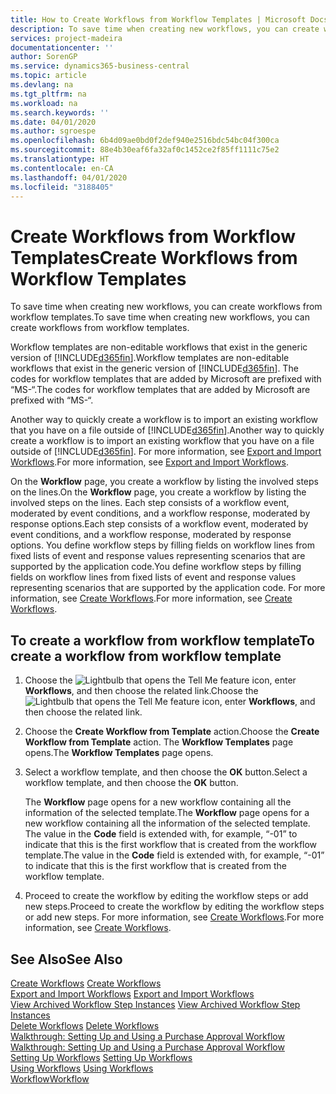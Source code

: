 ```yaml
---
title: How to Create Workflows from Workflow Templates | Microsoft Docs
description: To save time when creating new workflows, you can create workflows from workflow templates.
services: project-madeira
documentationcenter: ''
author: SorenGP
ms.service: dynamics365-business-central
ms.topic: article
ms.devlang: na
ms.tgt_pltfrm: na
ms.workload: na
ms.search.keywords: ''
ms.date: 04/01/2020
ms.author: sgroespe
ms.openlocfilehash: 6b4d09ae0bd0f2def940e2516bdc54bc04f300ca
ms.sourcegitcommit: 88e4b30eaf6fa32af0c1452ce2f85ff1111c75e2
ms.translationtype: HT
ms.contentlocale: en-CA
ms.lasthandoff: 04/01/2020
ms.locfileid: "3188405"
---
```

# <a name="create-workflows-from-workflow-templates"></a><span data-ttu-id="897d6-103">Create Workflows from Workflow Templates</span><span class="sxs-lookup"><span data-stu-id="897d6-103">Create Workflows from Workflow Templates</span></span>
<span data-ttu-id="897d6-104">To save time when creating new workflows, you can create workflows from workflow templates.</span><span class="sxs-lookup"><span data-stu-id="897d6-104">To save time when creating new workflows, you can create workflows from workflow templates.</span></span>  

 <span data-ttu-id="897d6-105">Workflow templates are non-editable workflows that exist in the generic version of [!INCLUDE[d365fin](includes/d365fin_md.md)].</span><span class="sxs-lookup"><span data-stu-id="897d6-105">Workflow templates are non-editable workflows that exist in the generic version of [!INCLUDE[d365fin](includes/d365fin_md.md)].</span></span> <span data-ttu-id="897d6-106">The codes for workflow templates that are added by Microsoft are prefixed with “MS-“.</span><span class="sxs-lookup"><span data-stu-id="897d6-106">The codes for workflow templates that are added by Microsoft are prefixed with “MS-“.</span></span>  

 <span data-ttu-id="897d6-107">Another way to quickly create a workflow is to import an existing workflow that you have on a file outside of [!INCLUDE[d365fin](includes/d365fin_md.md)].</span><span class="sxs-lookup"><span data-stu-id="897d6-107">Another way to quickly create a workflow is to import an existing workflow that you have on a file outside of [!INCLUDE[d365fin](includes/d365fin_md.md)].</span></span> <span data-ttu-id="897d6-108">For more information, see [Export and Import Workflows](across-how-to-export-and-import-workflows.md).</span><span class="sxs-lookup"><span data-stu-id="897d6-108">For more information, see [Export and Import Workflows](across-how-to-export-and-import-workflows.md).</span></span>  

<span data-ttu-id="897d6-109">On the **Workflow** page, you create a workflow by listing the involved steps on the lines.</span><span class="sxs-lookup"><span data-stu-id="897d6-109">On the **Workflow** page, you create a workflow by listing the involved steps on the lines.</span></span> <span data-ttu-id="897d6-110">Each step consists of a workflow event, moderated by event conditions, and a workflow response, moderated by response options.</span><span class="sxs-lookup"><span data-stu-id="897d6-110">Each step consists of a workflow event, moderated by event conditions, and a workflow response, moderated by response options.</span></span> <span data-ttu-id="897d6-111">You define workflow steps by filling fields on workflow lines from fixed lists of event and response values representing scenarios that are supported by the application code.</span><span class="sxs-lookup"><span data-stu-id="897d6-111">You define workflow steps by filling fields on workflow lines from fixed lists of event and response values representing scenarios that are supported by the application code.</span></span> <span data-ttu-id="897d6-112">For more information, see [Create Workflows](across-how-to-create-workflows.md).</span><span class="sxs-lookup"><span data-stu-id="897d6-112">For more information, see [Create Workflows](across-how-to-create-workflows.md).</span></span>  

## <a name="to-create-a-workflow-from-workflow-template"></a><span data-ttu-id="897d6-113">To create a workflow from workflow template</span><span class="sxs-lookup"><span data-stu-id="897d6-113">To create a workflow from workflow template</span></span>  
1.  <span data-ttu-id="897d6-114">Choose the ![Lightbulb that opens the Tell Me feature](media/ui-search/search_small.png "Tell me what you want to do") icon, enter **Workflows**, and then choose the related link.</span><span class="sxs-lookup"><span data-stu-id="897d6-114">Choose the ![Lightbulb that opens the Tell Me feature](media/ui-search/search_small.png "Tell me what you want to do") icon, enter **Workflows**, and then choose the related link.</span></span>  
2.  <span data-ttu-id="897d6-115">Choose the **Create Workflow from Template** action.</span><span class="sxs-lookup"><span data-stu-id="897d6-115">Choose the **Create Workflow from Template** action.</span></span> <span data-ttu-id="897d6-116">The **Workflow Templates** page opens.</span><span class="sxs-lookup"><span data-stu-id="897d6-116">The **Workflow Templates** page opens.</span></span>  
3.  <span data-ttu-id="897d6-117">Select a workflow template, and then choose the **OK** button.</span><span class="sxs-lookup"><span data-stu-id="897d6-117">Select a workflow template, and then choose the **OK** button.</span></span>  

     <span data-ttu-id="897d6-118">The **Workflow** page opens for a new workflow containing all the information of the selected template.</span><span class="sxs-lookup"><span data-stu-id="897d6-118">The **Workflow** page opens for a new workflow containing all the information of the selected template.</span></span> <span data-ttu-id="897d6-119">The value in the **Code** field is extended with, for example, “-01” to indicate that this is the first workflow that is created from the workflow template.</span><span class="sxs-lookup"><span data-stu-id="897d6-119">The value in the **Code** field is extended with, for example, “-01” to indicate that this is the first workflow that is created from the workflow template.</span></span>  
4.  <span data-ttu-id="897d6-120">Proceed to create the workflow by editing the workflow steps or add new steps.</span><span class="sxs-lookup"><span data-stu-id="897d6-120">Proceed to create the workflow by editing the workflow steps or add new steps.</span></span> <span data-ttu-id="897d6-121">For more information, see [Create Workflows](across-how-to-create-workflows.md).</span><span class="sxs-lookup"><span data-stu-id="897d6-121">For more information, see [Create Workflows](across-how-to-create-workflows.md).</span></span>  

## <a name="see-also"></a><span data-ttu-id="897d6-122">See Also</span><span class="sxs-lookup"><span data-stu-id="897d6-122">See Also</span></span>  
 <span data-ttu-id="897d6-123">[Create Workflows](across-how-to-create-workflows.md) </span><span class="sxs-lookup"><span data-stu-id="897d6-123">[Create Workflows](across-how-to-create-workflows.md) </span></span>  
 <span data-ttu-id="897d6-124">[Export and Import Workflows](across-how-to-export-and-import-workflows.md) </span><span class="sxs-lookup"><span data-stu-id="897d6-124">[Export and Import Workflows](across-how-to-export-and-import-workflows.md) </span></span>  
 <span data-ttu-id="897d6-125">[View Archived Workflow Step Instances](across-how-to-view-archived-workflow-step-instances.md) </span><span class="sxs-lookup"><span data-stu-id="897d6-125">[View Archived Workflow Step Instances](across-how-to-view-archived-workflow-step-instances.md) </span></span>  
 <span data-ttu-id="897d6-126">[Delete Workflows](across-how-to-delete-workflows.md) </span><span class="sxs-lookup"><span data-stu-id="897d6-126">[Delete Workflows](across-how-to-delete-workflows.md) </span></span>  
 <span data-ttu-id="897d6-127">[Walkthrough: Setting Up and Using a Purchase Approval Workflow](walkthrough-setting-up-and-using-a-purchase-approval-workflow.md) </span><span class="sxs-lookup"><span data-stu-id="897d6-127">[Walkthrough: Setting Up and Using a Purchase Approval Workflow](walkthrough-setting-up-and-using-a-purchase-approval-workflow.md) </span></span>  
 <span data-ttu-id="897d6-128">[Setting Up Workflows](across-set-up-workflows.md) </span><span class="sxs-lookup"><span data-stu-id="897d6-128">[Setting Up Workflows](across-set-up-workflows.md) </span></span>  
 <span data-ttu-id="897d6-129">[Using Workflows](across-use-workflows.md) </span><span class="sxs-lookup"><span data-stu-id="897d6-129">[Using Workflows](across-use-workflows.md) </span></span>  
 [<span data-ttu-id="897d6-130">Workflow</span><span class="sxs-lookup"><span data-stu-id="897d6-130">Workflow</span></span>](across-workflow.md)   
